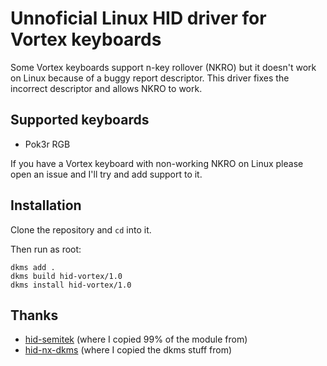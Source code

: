 # Unnoficial Linux HID driver for Vortex keyboards

Some Vortex keyboards support n-key rollover (NKRO)
but it doesn't work on Linux
because of a buggy report descriptor.
This driver fixes the incorrect descriptor
and allows NKRO to work.

## Supported keyboards

- Pok3r RGB

If you have a Vortex keyboard
with non-working NKRO on Linux please open an issue and
I'll try and add support to it.

## Installation

Clone the repository and `cd` into it.

Then run as root:
```
dkms add .
dkms build hid-vortex/1.0
dkms install hid-vortex/1.0
```

## Thanks

- [hid-semitek](https://github.com/torvalds/linux/blob/master/drivers/hid/hid-semitek.c) (where I copied 99% of the module from)
- [hid-nx-dkms](https://github.com/emilyst/hid-nx-dkms) (where I copied the dkms stuff from)
